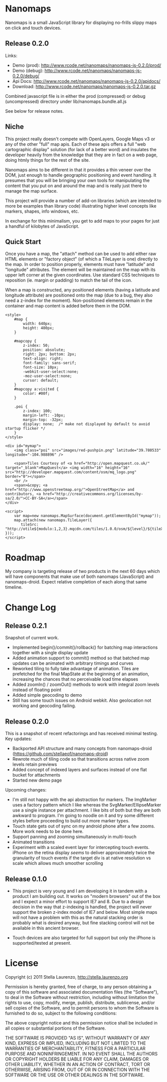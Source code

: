 Nanomaps
========
Nanomaps is a small JavaScript library for displaying no-frills slippy maps
on click and touch devices.

Release 0.2.0
-------------
Links:

* Demo (prod): http://www.rcode.net/nanomaps/nanomaps-js-0.2.0/prod/
* Demo (debug): http://www.rcode.net/nanomaps/nanomaps-js-0.2.0/debug/
* Api Docs: http://www.rcode.net/nanomaps/nanomaps-js-0.2.0/apidocs/
* Download: http://www.rcode.net/nanomaps/nanomaps-js-0.2.0.tar.gz

Combined javascript file is in either the prod (compressed) or debug (uncompressed)
directory under lib/nanomaps.bundle.all.js

See below for release notes.

Niche
-----
This project really doesn't compete with OpenLayers, Google Maps v3 or any of the
other "full" map apis.  Each of these apis offers a full "web cartographic display"
solution (for lack of a better word) and insulates the developer heavily from the
knowledge that they are in fact on a web page, doing htmly things for the rest
of the site.

Nanomaps aims to be different in that it provides a thin veneer over the DOM,
just enough to handle geographic positioning and event handling.  It presumes
that you will be bringing your own tools for manipulating the content that
you put on and around the map and is really just there to manage the map surface.

This project will provide a number of add-on libraries (which are intended to more
be examples than library code) illustrating higher level concepts like markers,
shapes, info windows, etc.

In exchange for this minimalism, you get to add maps to your pages for just a
handful of kilobytes of JavaScript.

Quick Start
-----------
Once you have a map, the "attach" method can be used to add either raw HTML
elements or "factory object" (of which a TileLayer is one) directly to the map.
In order to position properly, elements must have "latitude" and "longitude"
attributes.  The element will be maintained on the map with its upper left corner
at the given coordinates.  Use standard CSS techniques to reposition (ie. margin
or padding) to match the tail of the icon.

When a map is constructed, any positioned elements (having a latitude and longitude attribute)
are positioned onto the map (due to a bug, they also need a z-index for the moment).
Non-positioned elements remain in the container and map content is added before them
in the DOM.
	
	<style>
		#map {
			width: 640px;
			height: 480px;
		}
		
		#mapcopy {
			z-index: 50;
			position: absolute;
			right: 2px; bottom: 2px;
			text-align: right;
			font-family: sans-serif;
			font-size: 10px;
			-webkit-user-select:none;
			-moz-user-select:none;
			cursor: default;
		}
		#mapcopy a:visited {
			color: #00f;
		}
		
		.poi {
			z-index: 100;
			margin-left: -10px;
			margin-top: -32px;
			display: none;	/* make not displayed by default to avoid startup flicker */
		}
	</style>

	<div id="mymap">
		<img class="poi" src="images/red-pushpin.png" latitude="39.780533" longitude="-104.988896" />
		
		<span>Tiles Courtesy of <a href="http://open.mapquest.co.uk/" target="_blank">MapQuest</a> <img width="16" height="16" src="http://developer.mapquest.com/content/osm/mq_logo.png" border="0"></span>
		<br />
		<span>&copy; <a href="http://www.openstreetmap.org/">OpenStreetMap</a> and contributors, <a href="http://creativecommons.org/licenses/by-sa/2.0/">CC-BY-SA</a></span>
	</div>
	
	<script>
		var map=new nanomaps.MapSurface(document.getElementById("mymap"));
		map.attach(new nanomaps.TileLayer({ 
		   tileSrc: "http://otile${modulo:1,2,3}.mqcdn.com/tiles/1.0.0/osm/${level}/${tileX}/${tileY}.png" }));
	</script>	

Roadmap
=======
My company is targeting release of two products in the next 60 days which will have components that make use of both
nanomaps (JavaScript) and nanomaps-droid.  Expect relative completion of each along that same timeline.
	
Change Log
==========

Release 0.2.1
-------------
Snapshot of current work.

* Implemented begin()/commit()/rollback() for batching map interactions together with
a single display update
* Added animation support to commit() method so that batched map updates can be
animated with arbitrary timings and curves
* Reworked tiling to fully take advantage of animation.  Tiles are prefetched for the final
MapState at the beginning of an animation, increasing the chances that no perceivable load
time elapses
* Added zoomIn() / zoomOut() methods to work with integral zoom levels instead of floating point
* Added simple geocoding to demo
* Still has some touch issues on Android webkit.  Also geolocation not working and geocoding failing.

Release 0.2.0
-------------
This is a snapshot of recent refactorings and has received minimal testing.  Key updates:

* Backported API structure and many concepts from nanomaps-droid (https://github.com/stellaeof/nanomaps-droid)
* Rewrote much of tiling code so that transitions across native zoom levels retain previews
* Added concept of indexed layers and surfaces instead of one flat bucket for attachments
* Started new demo page

Upcoming changes:

* I'm still not happy with the api abstraction for markers.  The ImgMarker uses a factory pattern which I like whereas
the SvgMarker/EllipseMarker use a single instance per attachment.  I like bits of both but they are both awkward to
program.  I'm going to noodle on it and try some different styles before proceeding to build out more marker types.
* Touch state gets out of sync on my android phone after a few zooms.  More work needs to be done here.
* Support panning and zooming simultaneously in multi-touch
* Animated transitions
* Experiment with a scaled event layer for intercepting touch events.  iPhone on the retina display *seems*
to deliver approximately twice the granularity of touch events if the target div is at native resolution vs scale
which allows much smoother scrolling

Release 0.1.0
-------------

* This project is very young and I am developing it in tandem with a product I am
building out.  It works on "modern browsers" out of the box and I expect a minor
effort to support IE7 and 8.  Due to a design decision in the way that z-indexing
is handled, the project will never support the broken z-index model of IE7 and
below.  Most simple maps will not have a problem with this as the natural stacking
order is probably what is desired anyway, but fine stacking control will not be
available in this ancient browser.

* Touch devices are also targeted for full support but only the iPhone is supported/tested
at present.

License
=======
Copyright (c) 2011 Stella Laurenzo, http://stella.laurenzo.org

Permission is hereby granted, free of charge, to any person obtaining
a copy of this software and associated documentation files (the
"Software"), to deal in the Software without restriction, including
without limitation the rights to use, copy, modify, merge, publish,
distribute, sublicense, and/or sell copies of the Software, and to
permit persons to whom the Software is furnished to do so, subject to
the following conditions:

The above copyright notice and this permission notice shall be
included in all copies or substantial portions of the Software.

THE SOFTWARE IS PROVIDED "AS IS", WITHOUT WARRANTY OF ANY KIND,
EXPRESS OR IMPLIED, INCLUDING BUT NOT LIMITED TO THE WARRANTIES OF
MERCHANTABILITY, FITNESS FOR A PARTICULAR PURPOSE AND
NONINFRINGEMENT. IN NO EVENT SHALL THE AUTHORS OR COPYRIGHT HOLDERS BE
LIABLE FOR ANY CLAIM, DAMAGES OR OTHER LIABILITY, WHETHER IN AN ACTION
OF CONTRACT, TORT OR OTHERWISE, ARISING FROM, OUT OF OR IN CONNECTION
WITH THE SOFTWARE OR THE USE OR OTHER DEALINGS IN THE SOFTWARE.

